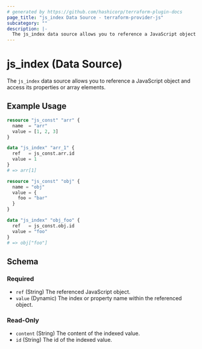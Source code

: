 ```yaml
---
# generated by https://github.com/hashicorp/terraform-plugin-docs
page_title: "js_index Data Source - terraform-provider-js"
subcategory: ""
description: |-
  The js_index data source allows you to reference a JavaScript object and access its properties or array elements.
---
```


# js_index (Data Source)

The `js_index` data source allows you to reference a JavaScript object and access its properties or array elements.

## Example Usage

```terraform
resource "js_const" "arr" {
  name  = "arr"
  value = [1, 2, 3]
}

data "js_index" "arr_1" {
  ref   = js_const.arr.id
  value = 1
}
# => arr[1]

resource "js_const" "obj" {
  name = "obj"
  value = {
    foo = "bar"
  }
}

data "js_index" "obj_foo" {
  ref   = js_const.obj.id
  value = "foo"
}
# => obj["foo"]
```

<!-- schema generated by tfplugindocs -->
## Schema

### Required

- `ref` (String) The referenced JavaScript object.
- `value` (Dynamic) The index or property name within the referenced object.

### Read-Only

- `content` (String) The content of the indexed value.
- `id` (String) The id of the indexed value.
